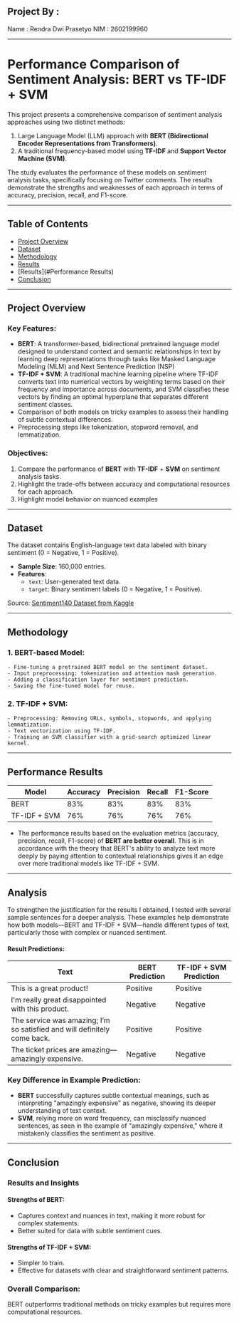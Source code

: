 ## Project By : 
Name : Rendra Dwi Prasetyo
NIM  : 2602199960

---
# Performance Comparison of Sentiment Analysis: BERT vs TF-IDF + SVM

This project presents a comprehensive comparison of sentiment analysis approaches using two distinct methods:
1. Large Language Model (LLM) approach with **BERT (Bidirectional Encoder Representations from Transformers)**.
2. A traditional frequency-based model using **TF-IDF** and **Support Vector Machine (SVM)**.

The study evaluates the performance of these models on sentiment analysis tasks, specifically focusing on Twitter comments. The results demonstrate the strengths and weaknesses of each approach in terms of accuracy, precision, recall, and F1-score.

---

## Table of Contents
- [Project Overview](#project-overview)
- [Dataset](#dataset)
- [Methodology](#methodology)
- [Results](#Analysis)
- [Results](#Performance Results)
- [Conclusion](#conclusion)

---

## Project Overview
### Key Features:
- **BERT**: A transformer-based, bidirectional pretrained language model designed to understand context and semantic relationships in text by learning deep representations through tasks like Masked Language Modeling (MLM) and Next Sentence Prediction (NSP)
- **TF-IDF + SVM**: A traditional machine learning pipeline where TF-IDF converts text into numerical vectors by weighting terms based on their frequency and importance across documents, and SVM classifies these vectors by finding an optimal hyperplane that separates different sentiment classes.
- Comparison of both models on tricky examples to assess their handling of subtle contextual differences.
- Preprocessing steps like tokenization, stopword removal, and lemmatization.
  
### Objectives:
1. Compare the performance of **BERT** with **TF-IDF** + **SVM** on sentiment analysis tasks.
2. Highlight the trade-offs between accuracy and computational resources for each approach.
3. Highlight model behavior on nuanced examples

---

## Dataset
The dataset contains English-language text data labeled with binary sentiment (0 = Negative, 1 = Positive).

- **Sample Size**: 160,000 entries.
- **Features**:
  - `text`: User-generated text data.
  - `target`: Binary sentiment labels (0 = Negative, 1 = Positive).

Source: [Sentiment140 Dataset from Kaggle](https://www.kaggle.com/datasets/kazanova/sentiment140)

---

## Methodology
### 1. **BERT-based Model**:
    - Fine-tuning a pretrained BERT model on the sentiment dataset.
    - Input preprocessing: tokenization and attention mask generation.
    - Adding a classification layer for sentiment prediction.
    - Saving the fine-tuned model for reuse.

### 2. **TF-IDF + SVM**:
    - Preprocessing: Removing URLs, symbols, stopwords, and applying lemmatization.
    - Text vectorization using TF-IDF.
    - Training an SVM classifier with a grid-search optimized linear kernel.

---

## Performance Results
| Model          | Accuracy | Precision | Recall | F1-Score |
|----------------|----------|-----------|--------|----------|
| BERT           | 83%      | 83%       | 83%    | 83%      |
| TF-IDF + SVM   | 76%      | 76%       | 76%    | 76%      |

- The performance results based on the evaluation metrics (accuracy, precision, recall, F1-score) of **BERT are better overall**. This is in accordance with the theory that BERT's ability to analyze text more deeply by paying attention to contextual relationships gives it an edge over more traditional models like TF-IDF + SVM.

---
## Analysis
To strengthen the justification for the results I obtained, I tested with several sample sentences for a deeper analysis. These examples help demonstrate how both models—BERT and TF-IDF + SVM—handle different types of text, particularly those with complex or nuanced sentiment.


#### Result Predictions:
| Text | BERT Prediction | TF-IDF + SVM Prediction |
|------|----------------|---------------|
| This is a great product! | Positive | Positive |
| I'm really great disappointed with this product. | Negative | Negative |
| The service was amazing; I’m so satisfied and will definitely come back. | Positive | Positive |
| The ticket prices are amazing—amazingly expensive. | Negative | Negative |

### Key Difference in Example Prediction:
- **BERT** successfully captures subtle contextual meanings, such as interpreting "amazingly expensive" as negative, showing its deeper understanding of text context.
- **SVM**, relying more on word frequency, can misclassify nuanced sentences, as seen in the example of "amazingly expensive," where it mistakenly classifies the sentiment as positive.
---

## Conclusion 
### Results and Insights
#### Strengths of BERT:
- Captures context and nuances in text, making it more robust for complex statements.
- Better suited for data with subtle sentiment cues.
#### Strengths of TF-IDF + SVM:
- Simpler to train.
- Effective for datasets with clear and straightforward sentiment patterns.
### Overall Comparison:
BERT outperforms traditional methods on tricky examples but requires more computational resources.



